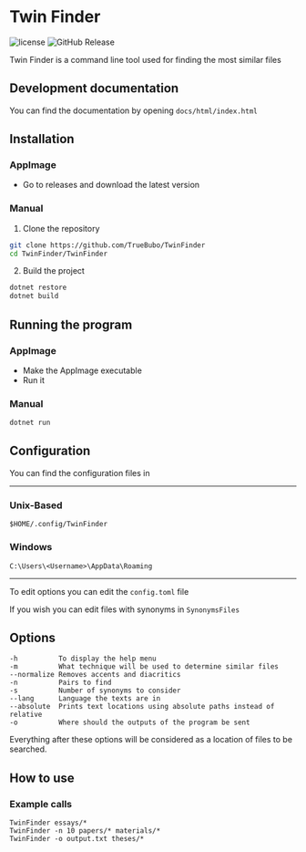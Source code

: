 # Twin Finder
![license](https://img.shields.io/github/license/TrueBubo/TwinFinder?style=flat)
![GitHub Release](https://img.shields.io/github/v/release/TrueBubo/TwinFinder)

Twin Finder is a command line tool used for finding the most similar files

## Development documentation
You can find the documentation by opening `docs/html/index.html` 

## Installation
### AppImage
- Go to releases and download the latest version

### Manual
1. Clone the repository 
```bash
git clone https://github.com/TrueBubo/TwinFinder
cd TwinFinder/TwinFinder
```
2. Build the project
```bash
dotnet restore
dotnet build 
```

## Running the program
### AppImage
- Make the AppImage executable
- Run it

### Manual
```bash
dotnet run
```

## Configuration
You can find the configuration files in

---
### Unix-Based 
`$HOME/.config/TwinFinder`
### Windows
`C:\Users\<Username>\AppData\Roaming`

---

To edit options you can edit the `config.toml` file

If you wish you can edit files with synonyms in `SynonymsFiles`

## Options
```
-h          To display the help menu
-m          What technique will be used to determine similar files 
--normalize Removes accents and diacritics
-n          Pairs to find
-s          Number of synonyms to consider
--lang      Language the texts are in
--absolute  Prints text locations using absolute paths instead of relative
-o          Where should the outputs of the program be sent
```

Everything after these options will be considered as a location of files to be searched.

## How to use
### Example calls
`TwinFinder essays/*`  
`TwinFinder -n 10 papers/* materials/*`  
`TwinFinder -o output.txt theses/*`

